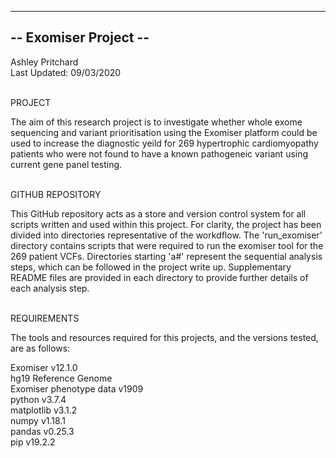 ----------------------
-- Exomiser Project --
----------------------

Ashley Pritchard <br>
Last Updated: 09/03/2020 <br><br>

PROJECT <br>

The aim of this research project is to investigate whether whole exome sequencing and variant prioritisation using the Exomiser platform could be used to increase the diagnostic yeild for 269 hypertrophic cardiomyopathy patients who were not found to have a known pathogeneic variant using current gene panel testing. <br><br>

GITHUB REPOSITORY <br>

This GitHub repository acts as a store and version control system for all scripts written and used within this project. For clarity, the project has been divided into directories representative of the workdflow. The 'run_exomiser' directory contains scripts that were required to run the exomiser tool for the 269 patient VCFs. Directories starting 'a#' represent the sequential analysis steps, which can be followed in the project write up. Supplementary README files are provided in each directory to provide further details of each analysis step. <br><br>

REQUIREMENTS <br>

The tools and resources required for this projects, and the versions tested, are as follows:

Exomiser v12.1.0 <br>
hg19 Reference Genome <br> 
Exomiser phenotype data v1909 <br>
python v3.7.4 <br>
matplotlib v3.1.2 <br>
numpy v1.18.1 <br>
pandas v0.25.3 <br>
pip v19.2.2 <br>


